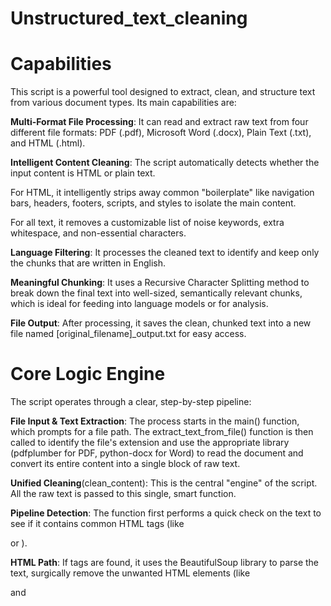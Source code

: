 ﻿# Unstructured_text_cleaning

# Capabilities 
This script is a powerful tool designed to extract, clean, and structure text from various document types. Its main capabilities are:

**Multi-Format File Processing**: It can read and extract raw text from four different file formats: PDF (.pdf), Microsoft Word (.docx), Plain Text (.txt), and HTML (.html).

**Intelligent Content Cleaning**: The script automatically detects whether the input content is HTML or plain text.

For HTML, it intelligently strips away common "boilerplate" like navigation bars, headers, footers, scripts, and styles to isolate the main content.

For all text, it removes a customizable list of noise keywords, extra whitespace, and non-essential characters.

**Language Filtering**: It processes the cleaned text to identify and keep only the chunks that are written in English.

**Meaningful Chunking**: It uses a Recursive Character Splitting method to break down the final text into well-sized, semantically relevant chunks, which is ideal for feeding into language models or for analysis.

**File Output**: After processing, it saves the clean, chunked text into a new file named [original_filename]_output.txt for easy access.

# Core Logic Engine 
The script operates through a clear, step-by-step pipeline:

**File Input & Text Extraction**: The process starts in the main() function, which prompts for a file path. The extract_text_from_file() function is then called to identify the file's extension and use the appropriate library (pdfplumber for PDF, python-docx for Word) to read the document and convert its entire content into a single block of raw text.

**Unified Cleaning**(clean_content): This is the central "engine" of the script. All the raw text is passed to this single, smart function.

**Pipeline Detection**: The function first performs a quick check on the text to see if it contains common HTML tags (like <div> or <html>).

**HTML Path**: If tags are found, it uses the BeautifulSoup library to parse the text, surgically remove the unwanted HTML elements (like <nav> and <script>), and extract the core content.

**Plain Text Path**: If no tags are found, it skips the HTML parsing entirely and uses the raw text directly. This is the path taken for PDF, DOCX, and TXT files.

**Recursive Splitting**: Once a clean block of text is obtained (from either path), it's passed to the recursive_character_split() function. This function intelligently breaks the text into smaller chunks of a consistent size, trying to make the splits at natural boundaries like paragraphs or sentences.

Final Filtering & Output: Each of these chunks goes through a final filtering process (_filter_and_clean_chunks()) to remove noise words and ensure it's in English. The resulting clean chunks are then printed to the console and saved to the output file.

